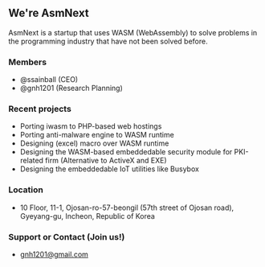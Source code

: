 ## We're AsmNext

AsmNext is a startup that uses WASM (WebAssembly) to solve problems in the programming industry that have not been solved before.

### Members
  * @ssainball (CEO)
  * @gnh1201 (Research Planning)

### Recent projects
  * Porting iwasm to PHP-based web hostings
  * Porting anti-malware engine to WASM runtime
  * Designing (excel) macro over WASM runtime
  * Designing the WASM-based embeddedable security module for PKI-related firm (Alternative to ActiveX and EXE)
  * Designing the embeddedable IoT utilities like Busybox

### Location
  * 10 Floor, 11-1, Ojosan-ro-57-beongil (57th street of Ojosan road), Gyeyang-gu, Incheon, Republic of Korea

### Support or Contact (Join us!)
  * gnh1201@gmail.com
